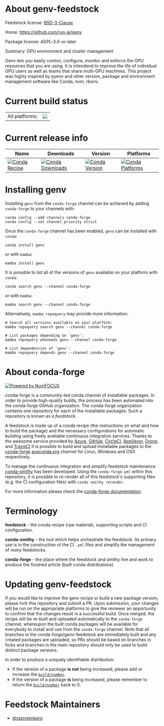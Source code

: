 About genv-feedstock
====================

Feedstock license: [BSD-3-Clause](https://github.com/conda-forge/genv-feedstock/blob/main/LICENSE.txt)

Home: https://github.com/run-ai/genv

Package license: AGPL-3.0-or-later

Summary: GPU environment and cluster management

Genv lets you easily control, configure, monitor and enforce the GPU resources that you are using.
It is intendend to improve the life of individual GPU users as well as teams that share multi-GPU machines.
This project was highly inspired by pyenv and other version, package and environment management software like Conda, nvm, rbenv.


Current build status
====================


<table><tr><td>All platforms:</td>
    <td>
      <a href="https://dev.azure.com/conda-forge/feedstock-builds/_build/latest?definitionId=18236&branchName=main">
        <img src="https://dev.azure.com/conda-forge/feedstock-builds/_apis/build/status/genv-feedstock?branchName=main">
      </a>
    </td>
  </tr>
</table>

Current release info
====================

| Name | Downloads | Version | Platforms |
| --- | --- | --- | --- |
| [![Conda Recipe](https://img.shields.io/badge/recipe-genv-green.svg)](https://anaconda.org/conda-forge/genv) | [![Conda Downloads](https://img.shields.io/conda/dn/conda-forge/genv.svg)](https://anaconda.org/conda-forge/genv) | [![Conda Version](https://img.shields.io/conda/vn/conda-forge/genv.svg)](https://anaconda.org/conda-forge/genv) | [![Conda Platforms](https://img.shields.io/conda/pn/conda-forge/genv.svg)](https://anaconda.org/conda-forge/genv) |

Installing genv
===============

Installing `genv` from the `conda-forge` channel can be achieved by adding `conda-forge` to your channels with:

```
conda config --add channels conda-forge
conda config --set channel_priority strict
```

Once the `conda-forge` channel has been enabled, `genv` can be installed with `conda`:

```
conda install genv
```

or with `mamba`:

```
mamba install genv
```

It is possible to list all of the versions of `genv` available on your platform with `conda`:

```
conda search genv --channel conda-forge
```

or with `mamba`:

```
mamba search genv --channel conda-forge
```

Alternatively, `mamba repoquery` may provide more information:

```
# Search all versions available on your platform:
mamba repoquery search genv --channel conda-forge

# List packages depending on `genv`:
mamba repoquery whoneeds genv --channel conda-forge

# List dependencies of `genv`:
mamba repoquery depends genv --channel conda-forge
```


About conda-forge
=================

[![Powered by
NumFOCUS](https://img.shields.io/badge/powered%20by-NumFOCUS-orange.svg?style=flat&colorA=E1523D&colorB=007D8A)](https://numfocus.org)

conda-forge is a community-led conda channel of installable packages.
In order to provide high-quality builds, the process has been automated into the
conda-forge GitHub organization. The conda-forge organization contains one repository
for each of the installable packages. Such a repository is known as a *feedstock*.

A feedstock is made up of a conda recipe (the instructions on what and how to build
the package) and the necessary configurations for automatic building using freely
available continuous integration services. Thanks to the awesome service provided by
[Azure](https://azure.microsoft.com/en-us/services/devops/), [GitHub](https://github.com/),
[CircleCI](https://circleci.com/), [AppVeyor](https://www.appveyor.com/),
[Drone](https://cloud.drone.io/welcome), and [TravisCI](https://travis-ci.com/)
it is possible to build and upload installable packages to the
[conda-forge](https://anaconda.org/conda-forge) [anaconda.org](https://anaconda.org/)
channel for Linux, Windows and OSX respectively.

To manage the continuous integration and simplify feedstock maintenance
[conda-smithy](https://github.com/conda-forge/conda-smithy) has been developed.
Using the ``conda-forge.yml`` within this repository, it is possible to re-render all of
this feedstock's supporting files (e.g. the CI configuration files) with ``conda smithy rerender``.

For more information please check the [conda-forge documentation](https://conda-forge.org/docs/).

Terminology
===========

**feedstock** - the conda recipe (raw material), supporting scripts and CI configuration.

**conda-smithy** - the tool which helps orchestrate the feedstock.
                   Its primary use is in the construction of the CI ``.yml`` files
                   and simplify the management of *many* feedstocks.

**conda-forge** - the place where the feedstock and smithy live and work to
                  produce the finished article (built conda distributions)


Updating genv-feedstock
=======================

If you would like to improve the genv recipe or build a new
package version, please fork this repository and submit a PR. Upon submission,
your changes will be run on the appropriate platforms to give the reviewer an
opportunity to confirm that the changes result in a successful build. Once
merged, the recipe will be re-built and uploaded automatically to the
`conda-forge` channel, whereupon the built conda packages will be available for
everybody to install and use from the `conda-forge` channel.
Note that all branches in the conda-forge/genv-feedstock are
immediately built and any created packages are uploaded, so PRs should be based
on branches in forks and branches in the main repository should only be used to
build distinct package versions.

In order to produce a uniquely identifiable distribution:
 * If the version of a package **is not** being increased, please add or increase
   the [``build/number``](https://docs.conda.io/projects/conda-build/en/latest/resources/define-metadata.html#build-number-and-string).
 * If the version of a package **is** being increased, please remember to return
   the [``build/number``](https://docs.conda.io/projects/conda-build/en/latest/resources/define-metadata.html#build-number-and-string)
   back to 0.

Feedstock Maintainers
=====================

* [@razrotenberg](https://github.com/razrotenberg/)

